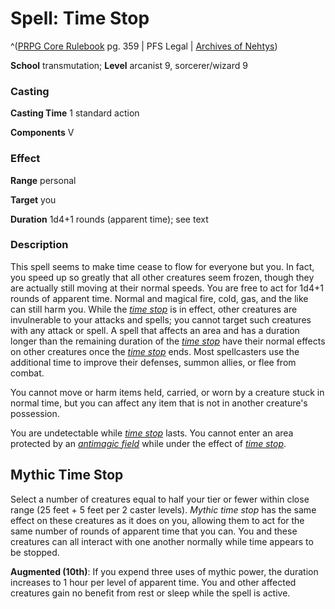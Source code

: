# Spell: Time Stop

^([PRPG Core Rulebook][ss-time-stop] pg. 359 | PFS Legal | [Archives of Nehtys][sn-time-stop])

**School** transmutation; **Level** arcanist 9, sorcerer/wizard 9

### Casting

**Casting Time** 1 standard action  

**Components** V

### Effect

**Range** personal  

**Target** you  

**Duration** 1d4+1 rounds (apparent time); see text

### Description

This spell seems to make time cease to flow for everyone but you. In fact, you speed up so greatly that all other creatures seem frozen, though they are actually still moving at their normal speeds. You are free to act for 1d4+1 rounds of apparent time. Normal and magical fire, cold, gas, and the like can still harm you. While the _[time stop]_ is in effect, other creatures are invulnerable to your attacks and spells; you cannot target such creatures with any attack or spell. A spell that affects an area and has a duration longer than the remaining duration of the _[time stop]_ have their normal effects on other creatures once the _[time stop]_ ends. Most spellcasters use the additional time to improve their defenses, summon allies, or flee from combat.  

You cannot move or harm items held, carried, or worn by a creature stuck in normal time, but you can affect any item that is not in another creature's possession.  

You are undetectable while _[time stop]_ lasts. You cannot enter an area protected by an _[antimagic field]_ while under the effect of _[time stop]_.

## Mythic Time Stop

Select a number of creatures equal to half your tier or fewer within close range (25 feet + 5 feet per 2 caster levels). _Mythic time stop_ has the same effect on these creatures as it does on you, allowing them to act for the same number of rounds of apparent time that you can. You and these creatures can all interact with one another normally while time appears to be stopped.  

**Augmented (10th)**: If you expend three uses of mythic power, the duration increases to 1 hour per level of apparent time. You and other affected creatures gain no benefit from rest or sleep while the spell is active.

[ss-time-stop]: http://paizo.com/pathfinderRPG/v57
[sn-time-stop]: http://www.archivesofnethys.com/SpellDisplay.aspx?ItemName=Time%20Stop
[antimagic field]: http://www.archivesofnethys.com/SpellDisplay.aspx?ItemName=antimagic%20field
[time stop]: http://www.archivesofnethys.com/SpellDisplay.aspx?ItemName=time%20stop